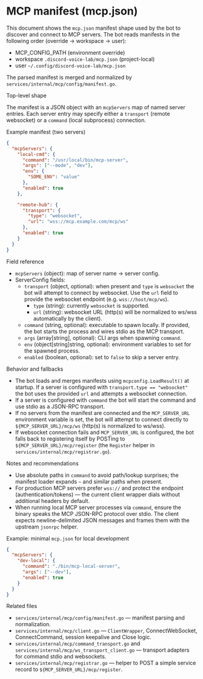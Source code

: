 # MCP manifest (mcp.json)

This document shows the `mcp.json` manifest shape used by the bot to discover and connect to MCP servers. The bot reads manifests in the following order (override -> workspace -> user):

- MCP_CONFIG_PATH (environment override)
- workspace `.discord-voice-lab/mcp.json` (project-local)
- user `~/.config/discord-voice-lab/mcp.json`

The parsed manifest is merged and normalized by `services/internal/mcp/config/manifest.go`.

Top-level shape

The manifest is a JSON object with an `mcpServers` map of named server entries. Each server entry may specify either a `transport` (remote websocket) or a `command` (local subprocess) connection.

Example manifest (two servers)

```json
{
  "mcpServers": {
    "local-cmd": {
      "command": "/usr/local/bin/mcp-server",
      "args": ["--mode", "dev"],
      "env": {
        "SOME_ENV": "value"
      },
      "enabled": true
    },

    "remote-hub": {
      "transport": {
        "type": "websocket",
        "url": "wss://mcp.example.com/mcp/ws"
      },
      "enabled": true
    }
  }
}
```

Field reference

- `mcpServers` (object): map of server name -> server config.
- ServerConfig fields:
  - `transport` (object, optional): when present and `type` is `websocket` the bot will attempt to connect by websocket. Use the `url` field to provide the websocket endpoint (e.g. `wss://host/mcp/ws`).
    - `type` (string): currently `websocket` is supported.
    - `url` (string): websocket URL (http(s) will be normalized to ws/wss automatically by the client).
  - `command` (string, optional): executable to spawn locally. If provided, the bot starts the process and wires stdio as the MCP transport.
  - `args` (array[string], optional): CLI args when spawning `command`.
  - `env` (object[string]string, optional): environment variables to set for the spawned process.
  - `enabled` (boolean, optional): set to `false` to skip a server entry.

Behavior and fallbacks

- The bot loads and merges manifests using `mcpconfig.LoadResult()` at startup. If a server is configured with `transport.type == "websocket"` the bot uses the provided `url` and attempts a websocket connection.
- If a server is configured with `command` the bot will start the command and use stdio as a JSON-RPC transport.
- If no servers from the manifest are connected and the `MCP_SERVER_URL` environment variable is set, the bot will attempt to connect directly to `${MCP_SERVER_URL}/mcp/ws` (http(s) is normalized to ws/wss).
- If websocket connection fails and `MCP_SERVER_URL` is configured, the bot falls back to registering itself by POSTing to `${MCP_SERVER_URL}/mcp/register` (the `Register` helper in `services/internal/mcp/registrar.go`).

Notes and recommendations

- Use absolute paths in `command` to avoid path/lookup surprises; the manifest loader expands `~` and similar paths when present.
- For production MCP servers prefer `wss://` and protect the endpoint (authentication/tokens) — the current client wrapper dials without additional headers by default.
- When running local MCP server processes via `command`, ensure the binary speaks the MCP JSON-RPC protocol over stdio. The client expects newline-delimited JSON messages and frames them with the upstream `jsonrpc` helper.

Example: minimal `mcp.json` for local development

```json
{
  "mcpServers": {
    "dev-local": {
      "command": "./bin/mcp-local-server",
      "args": ["--dev"],
      "enabled": true
    }
  }
}
```

Related files

- `services/internal/mcp/config/manifest.go` — manifest parsing and normalization.
- `services/internal/mcp/client.go` — `ClientWrapper`, ConnectWebSocket, ConnectCommand, session keepalive and Close logic.
- `services/internal/mcp/command_transport.go` and `services/internal/mcp/ws_transport_client.go` — transport adapters for command stdio and websockets.
- `services/internal/mcp/registrar.go` — helper to POST a simple service record to `${MCP_SERVER_URL}/mcp/register`.

